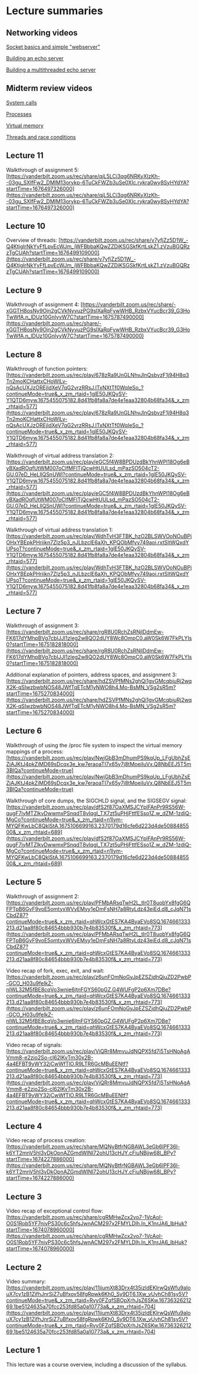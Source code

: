 # Lecture summaries

## Networking videos

[Socket basics and simple "webserver"](https://vanderbilt.zoom.us/rec/share/nzoFWmMaebGRrgBBuJHPlp-LSlWvHUfKSP1sMWZ2WSdm8cfxEzy1SMwj1wC0QY__.vtU0qNHgOV1P2i9I)

[Building an echo server](https://vanderbilt.zoom.us/rec/share/fQDQUOozsiMZQpphTlr_eb2bwE7KZcch5byGuMtSWlgYZKTYQJBVQ6yvTt0Ctihc.x_GiORiSBKElH4VA)

[Building a multithreaded echo server](https://vanderbilt.zoom.us/rec/share/YRAdcaKCI23I2aW15zFkDWgBugHelLXApVEYaDuOY6CbS3gJhWdlqdqoQwPnJ2Ud.9o7RLBahgRvVXPrW)

## Midterm review videos

[System calls](https://vanderbilt.zoom.us/rec/share/jIt2CRA1JBOHCsxTzAmK6hguFTlTPagO5ADrOVyu9ylz0D-_kyMafz7QD45smSf4.Fmo2APAdJjhI68Mw?startTime=1676651901000)

[Processes](https://vanderbilt.zoom.us/rec/share/0ooFwEy9JwnbIuhLmJI91kTWqBuKS3itgQedMnLbJX6Kvb4eOiT7bgWtl_R1lw.4rHinsTtalf4A7xL?startTime=1676656300000)

[Virtual memory](https://vanderbilt.zoom.us/rec/share/EYdgHxukpYeworwrxysFgDngjBDkt_d9OBQ5H9-ZUoCgmrNfQjxYeDOsn9SRo5mE.KndJC-whqpXTbMf_?startTime=1676657338000)

[Threads and race conditions](https://vanderbilt.zoom.us/rec/share/ZCO0lxAzGV5FQwdUE8AZDmC5pbQARXDm79zuG4_6TQIr4D7QDSe4505UdHf0nEXp.aeQAFBNpofU5zI6p?startTime=1676661391000)

## Lecture 11

Walkthrough of assignment 5: [https://vanderbilt.zoom.us/rec/share/qjL5LCi3qg6NRKyXIzKh--03gu_SXlfFw2_DMlM13orykp-6TuCkFWZb3uSe0XIc.rykra0wy8SyHYdYA?startTime=1676497326000](https://vanderbilt.zoom.us/rec/share/qjL5LCi3qg6NRKyXIzKh--03gu_SXlfFw2_DMlM13orykp-6TuCkFWZb3uSe0XIc.rykra0wy8SyHYdYA?startTime=1676497326000)

## Lecture 10

Overview of threads: [https://vanderbilt.zoom.us/rec/share/v7yfjZz5D1W_-Q4KtjgIrNkYyFfLpvEcWJm_jWFBbbaKQwZZDiKSGSkfKrtLskZ1.zVzuBGQRzzTgCUAh?startTime=1676499109000](https://vanderbilt.zoom.us/rec/share/v7yfjZz5D1W_-Q4KtjgIrNkYyFfLpvEcWJm_jWFBbbaKQwZZDiKSGSkfKrtLskZ1.zVzuBGQRzzTgCUAh?startTime=1676499109000)

## Lecture 9

Walkthrough of assignment 4: [https://vanderbilt.zoom.us/rec/share/-xGGTH8osNy9Ojn2gCVkNyvuzPG9slXaRqFywWHB_RzbxVYucBcr39_G3HoTwWfA.n_lDUz10GnlyvW7C?startTime=1675787490000](https://vanderbilt.zoom.us/rec/share/-xGGTH8osNy9Ojn2gCVkNyvuzPG9slXaRqFywWHB_RzbxVYucBcr39_G3HoTwWfA.n_lDUz10GnlyvW7C?startTime=1675787490000)

## Lecture 8

Walkthrough of function pointers: [https://vanderbilt.zoom.us/rec/play/678zRa9UnGLNhvJlnQsbvzF1j94H8q3Tn2moKCHattxCHoWlLv-nQsAcUXJzOREjldXeV7qG2vrzRRsJ.lTxNXtTf0WqIeSo_?continueMode=true&_x_zm_rtaid=1glE50JKQySV-Y1QTD6myw.1675455075182.8d41fb8fa8a7de4e1eaa32804b68fa34&_x_zm_rhtaid=577](https://vanderbilt.zoom.us/rec/play/678zRa9UnGLNhvJlnQsbvzF1j94H8q3Tn2moKCHattxCHoWlLv-nQsAcUXJzOREjldXeV7qG2vrzRRsJ.lTxNXtTf0WqIeSo_?continueMode=true&_x_zm_rtaid=1glE50JKQySV-Y1QTD6myw.1675455075182.8d41fb8fa8a7de4e1eaa32804b68fa34&_x_zm_rhtaid=577)

Walkthrough of virtual address translation 2: [https://vanderbilt.zoom.us/rec/play/eGC5f4W8BPDUzdBkYhnWPl18Og6eByBXadROqfUtWM007oClfMFITjQcwHtUULsd_mPazSO504cT2-GU.07eD_HeLllQSnUWl?continueMode=true&_x_zm_rtaid=1glE50JKQySV-Y1QTD6myw.1675455075182.8d41fb8fa8a7de4e1eaa32804b68fa34&_x_zm_rhtaid=577](https://vanderbilt.zoom.us/rec/play/eGC5f4W8BPDUzdBkYhnWPl18Og6eByBXadROqfUtWM007oClfMFITjQcwHtUULsd_mPazSO504cT2-GU.07eD_HeLllQSnUWl?continueMode=true&_x_zm_rtaid=1glE50JKQySV-Y1QTD6myw.1675455075182.8d41fb8fa8a7de4e1eaa32804b68fa34&_x_zm_rhtaid=577)

Walkthrough of virtual address translation 1: [https://vanderbilt.zoom.us/rec/play/WdhTvH3FTBK_hzO2BLSWVOoNOuBPjOHxYBEpkPHriikn7Zlz5p3_nJLbzclE6aXh_KPQObMfyv749aoi.rxtSltWQxdYUPsoT?continueMode=true&_x_zm_rtaid=1glE50JKQySV-Y1QTD6myw.1675455075182.8d41fb8fa8a7de4e1eaa32804b68fa34&_x_zm_rhtaid=577](https://vanderbilt.zoom.us/rec/play/WdhTvH3FTBK_hzO2BLSWVOoNOuBPjOHxYBEpkPHriikn7Zlz5p3_nJLbzclE6aXh_KPQObMfyv749aoi.rxtSltWQxdYUPsoT?continueMode=true&_x_zm_rtaid=1glE50JKQySV-Y1QTD6myw.1675455075182.8d41fb8fa8a7de4e1eaa32804b68fa34&_x_zm_rhtaid=577)

## Lecture 7

Walkthrough of assignment 3: [https://vanderbilt.zoom.us/rec/share/rgR8U0RchZsRNjlDdmEw-FK617dYMhpBVg7cbIJJI1zleg2w8QO2dUY8Wc8OmpC0.aW0Sk6W7FkPLYIs0?startTime=1675182818000](https://vanderbilt.zoom.us/rec/share/rgR8U0RchZsRNjlDdmEw-FK617dYMhpBVg7cbIJJI1zleg2w8QO2dUY8Wc8OmpC0.aW0Sk6W7FkPLYIs0?startTime=1675182818000)

Additional explanation of pointers, address spaces, and assignment 3: [https://vanderbilt.zoom.us/rec/share/hdZSVPfMNs2ghQi1gvGMcqbiuRj2wqX2K-qSIwzbwbNOS48JWfTqETcM1yNWO8h4.Mo-BsMN_VSg2sR5m?startTime=1675270834000](https://vanderbilt.zoom.us/rec/share/hdZSVPfMNs2ghQi1gvGMcqbiuRj2wqX2K-qSIwzbwbNOS48JWfTqETcM1yNWO8h4.Mo-BsMN_VSg2sR5m?startTime=1675270834000)

## Lecture 6

Walkthrough of using the /proc file system to inspect the virtual memory mappings of a process: [https://vanderbilt.zoom.us/rec/play/NwjGbB3mDhumPS9kqUp_LFgUbhZsEZjAJKtJ4pkZiMD69sDcqx3e_kw7eraoaTI7x65y7j8tMoeiIuVx.Q8NbEEJ5T5m3BlQa?continueMode=true](https://vanderbilt.zoom.us/rec/play/NwjGbB3mDhumPS9kqUp_LFgUbhZsEZjAJKtJ4pkZiMD69sDcqx3e_kw7eraoaTI7x65y7j8tMoeiIuVx.Q8NbEEJ5T5m3BlQa?continueMode=true)

Walkthrough of core dumps, the SIGCHLD signal, and the SIGSEGV signal: [https://vanderbilt.zoom.us/rec/play/dfS2f87OaXMSJCYplFAnPr9RS56W-qugF7iyMTZlkvDwwmxPSnqdT8vIqgI_TX7zt5uPHjFttfESso1Z.w_dZM-1zdiQ-MgCo?continueMode=true&_x_zm_rtaid=n1Iym-MYQFKwLbC8QklStA.1675106699163.2370179d16cfe6d223d4de5088485500&_x_zm_rhtaid=689](https://vanderbilt.zoom.us/rec/play/dfS2f87OaXMSJCYplFAnPr9RS56W-qugF7iyMTZlkvDwwmxPSnqdT8vIqgI_TX7zt5uPHjFttfESso1Z.w_dZM-1zdiQ-MgCo?continueMode=true&_x_zm_rtaid=n1Iym-MYQFKwLbC8QklStA.1675106699163.2370179d16cfe6d223d4de5088485500&_x_zm_rhtaid=689)

## Lecture 5

Walkthrough of assignment 2: [https://vanderbilt.zoom.us/rec/play/PFMbARsqTwH2L_tIr0T8uobYx8fgG6QFPTpB6GvF9voE5omtyxWVyEMyy1eDmFsNH7a8RtyLdz43eiEd.d8_cJqN71sCbdZ87?continueMode=true&_x_zm_rtaid=qhWcxGtES7KA4ByaEVo8SQ.1674661333213.d21aa8f80c84654bbb930b7e4b83530f&_x_zm_rhtaid=773](https://vanderbilt.zoom.us/rec/play/PFMbARsqTwH2L_tIr0T8uobYx8fgG6QFPTpB6GvF9voE5omtyxWVyEMyy1eDmFsNH7a8RtyLdz43eiEd.d8_cJqN71sCbdZ87?continueMode=true&_x_zm_rtaid=qhWcxGtES7KA4ByaEVo8SQ.1674661333213.d21aa8f80c84654bbb930b7e4b83530f&_x_zm_rhtaid=773)

Video recap of fork, exec, exit, and wait: [https://vanderbilt.zoom.us/rec/play/z6unFOmNoGyJpEZSZjdhQjuZD2PwbP-GCO_H03u9feIkZ-nIWL32M5fBE8cqVo3wnie6jtnFGYS60pGZ.G4WUFgP2p6Xm7DBe?continueMode=true&_x_zm_rtaid=qhWcxGtES7KA4ByaEVo8SQ.1674661333213.d21aa8f80c84654bbb930b7e4b83530f&_x_zm_rhtaid=773](https://vanderbilt.zoom.us/rec/play/z6unFOmNoGyJpEZSZjdhQjuZD2PwbP-GCO_H03u9feIkZ-nIWL32M5fBE8cqVo3wnie6jtnFGYS60pGZ.G4WUFgP2p6Xm7DBe?continueMode=true&_x_zm_rtaid=qhWcxGtES7KA4ByaEVo8SQ.1674661333213.d21aa8f80c84654bbb930b7e4b83530f&_x_zm_rhtaid=773)

Video recap of signals: [https://vanderbilt.zoom.us/rec/play/ViQRr8MmvuJdNQPX5fd7i5TsHNoAgAVmm8-e2zjo2So-cl62IKvTm30x2B-4a4EFBT9yWY32jCwWfTlO.R9LTR6GcMBuEENtf?continueMode=true&_x_zm_rtaid=qhWcxGtES7KA4ByaEVo8SQ.1674661333213.d21aa8f80c84654bbb930b7e4b83530f&_x_zm_rhtaid=773](https://vanderbilt.zoom.us/rec/play/ViQRr8MmvuJdNQPX5fd7i5TsHNoAgAVmm8-e2zjo2So-cl62IKvTm30x2B-4a4EFBT9yWY32jCwWfTlO.R9LTR6GcMBuEENtf?continueMode=true&_x_zm_rtaid=qhWcxGtES7KA4ByaEVo8SQ.1674661333213.d21aa8f80c84654bbb930b7e4b83530f&_x_zm_rhtaid=773)

## Lecture 4

Video recap of process creation: [https://vanderbilt.zoom.us/rec/share/MQNyBtfrNGBAWL3eGb6lPF36l-k6YT2mnV5hI3vDkOpnAZGmdWINI72ohU13cHJY.cFiuNBjjw68l_BPy?startTime=1674227886000](https://vanderbilt.zoom.us/rec/share/MQNyBtfrNGBAWL3eGb6lPF36l-k6YT2mnV5hI3vDkOpnAZGmdWINI72ohU13cHJY.cFiuNBjjw68l_BPy?startTime=1674227886000)

## Lecture 3

Video recap of exceptional control flow: [https://vanderbilt.zoom.us/rec/share/cgRMHwZcx2vo7-1VcAoI-O0S1Rob5YF7nivPS30c6c5hfsJwnACM297x2FMYLDlh.ln_K1nrJA6_lbHuk?startTime=1674078960000](https://vanderbilt.zoom.us/rec/share/cgRMHwZcx2vo7-1VcAoI-O0S1Rob5YF7nivPS30c6c5hfsJwnACM297x2FMYLDlh.ln_K1nrJA6_lbHuk?startTime=1674078960000)

## Lecture 2

Video summary: [https://vanderbilt.zoom.us/rec/play/11iiumXt83Drx4t35izldEKlrwQsWfu9aIouX7cy1zB1ZifhJnrSiZ7uBfxov58fgRpwk6Kh0_Sy9DT6.1Xw_vUvhCh81sy5V?continueMode=true&_x_zm_rtaid=Rvy0FZqfSBOpXrhJsZ6SKw.1673632621269.1be5124635a70fcc253fd85a0a10773a&_x_zm_rhtaid=704](https://vanderbilt.zoom.us/rec/play/11iiumXt83Drx4t35izldEKlrwQsWfu9aIouX7cy1zB1ZifhJnrSiZ7uBfxov58fgRpwk6Kh0_Sy9DT6.1Xw_vUvhCh81sy5V?continueMode=true&_x_zm_rtaid=Rvy0FZqfSBOpXrhJsZ6SKw.1673632621269.1be5124635a70fcc253fd85a0a10773a&_x_zm_rhtaid=704)

## Lecture 1

This lecture was a course overview, including a discussion of the syllabus.
